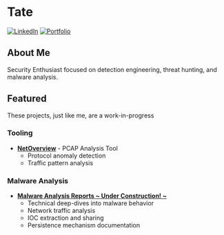 # Tate

[![LinkedIn](https://img.shields.io/badge/-LinkedIn-0072b1?&style=for-the-badge&logo=linkedin&logoColor=white)](https://linkedin.com/in/tategreiner)
[![Portfolio](https://img.shields.io/badge/-Portfolio-purple?&style=for-the-badge&logo=github&logoColor=white)](https://tatescode.github.io)

## About Me

Security Enthusiast focused on detection engineering, threat hunting, and malware analysis.

## Featured
These projects, just like me, are a work-in-progress
### Tooling
- **[NetOverview](https://github.com/tatescode/netoverview)** - PCAP Analysis Tool
  - Protocol anomaly detection
  - Traffic pattern analysis

### Malware Analysis
- **[Malware Analysis Reports ~ Under Construction! ~](link)**
  - Technical deep-dives into malware behavior
  - Network traffic analysis
  - IOC extraction and sharing
  - Persistence mechanism documentation
